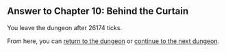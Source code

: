 ## Answer to Chapter 10: Behind the Curtain

You leave the dungeon after 26174 ticks.

From here, you can [return to the dungeon](../../../chapters/10/behind-the-curtain.md) or [continue to the next dungeon](../../../chapters/11/geomancer.md).
